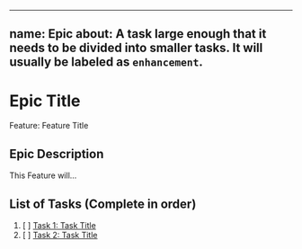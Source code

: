 --------
name: Epic
about: A task large enough that it needs to be divided into smaller tasks. It will usually be labeled as `enhancement`.
--------

<!-- Issue title should mirror the Epic Title. -->

# Epic Title

Feature: Feature Title

## Epic Description

This Feature will...

## List of Tasks (Complete in order)

1. [ ] [Task 1: Task Title](https://github.com/AlexDring/spicy-orange-expressjs/issues/1)
2. [ ] [Task 2: Task Title](https://github.com/AlexDring/spicy-orange-expressjs/issues/2)